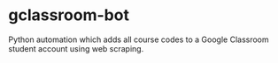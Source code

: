 # gclassroom-bot

Python automation which adds all course codes to a Google Classroom student account using web scraping.
